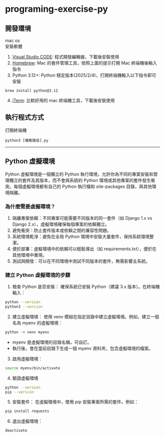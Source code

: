 # programing-exercise-py


## 開發環境
mac os <br>
安裝軟體
1. [Visual Studio CODE](https://code.visualstudio.com/): 程式開發編輯器，下載後安裝使用
2. [Homebrew](https://brew.sh/): Mac 的套件管理工具，依照上面的提示打開 Mac 終端機後輸入指令
3. Python 3.12+: Python 穩定版本(2025/2/4)，打開終端機輸入以下指令即可安裝
```
brew install python@3.12
```
4. [iTerm](https://iterm2.com/): 比較好用的 mac 終端機工具，下載後安裝使用

## 執行程式方式
打開終端機
```
python3 [檔案路徑].py
```

---

## Python 虛擬環境
Python 虛擬環境是一個獨立的 Python 執行環境，允許你為不同的專案安裝和管理獨立的套件及其版本，而不會與系統的 Python 環境或其他專案的套件發生衝突。每個虛擬環境都有自己的 Python 執行檔和 site-packages 目錄，與其他環境隔離。


### 為什麼需要虛擬環境？
1. 隔離專案依賴：不同專案可能需要不同版本的同一套件（如 Django 1.x vs Django 2.x），虛擬環境確保每個專案的依賴獨立。
2. 避免衝突：防止套件版本或依賴之間的兼容性問題。
3. 系統環境乾淨：避免在全局 Python 環境中安裝大量套件，保持系統環境整潔。
4. 便於部署：虛擬環境中的依賴可以輕鬆導出（如 requirements.txt），便於在其他環境中重現。
5. 測試與開發：可以在不同環境中測試不同版本的套件，無需影響主系統。

### 建立 Python 虛擬環境的步驟
1. 檢查 Python 是否安裝： 確保系統已安裝 Python（建議 3.x 版本）。在終端機輸入：
```sh
python --version
python3 --version
```

2. 建立虛擬環境： 使用 venv 模組在指定目錄中建立虛擬環境。例如，建立一個名為 myenv 的虛擬環境：
```sh
python -m venv myenv
```
   - myenv 是虛擬環境的目錄名稱，可自訂。
   - 執行後，會在當前目錄下生成一個 myenv 資料夾，包含虛擬環境的檔案。

3. 啟用虛擬環境：
```sh
source myenv/bin/activate
```

4. 驗證虛擬環境
```sh
python --version
pip --version
```

5. 安裝套件： 在虛擬環境中，使用 pip 安裝專案所需的套件。例如：
```sh
pip install requests
```

6. 退出虛擬環境：
```sh
deactivate
```